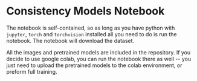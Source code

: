 # Consistency Models Notebook
The notebook is self-contained, so as long as you have python with `jupyter`, `torch` and `torchvision` installed all you need to do is run the notebook. The notebook will download the dataset.

All the images and pretrained models are included in the repository. If you decide to use google colab, you can run the notebook there as well -- you just need to upload the pretrained models to the colab environment, or preform full training. 
